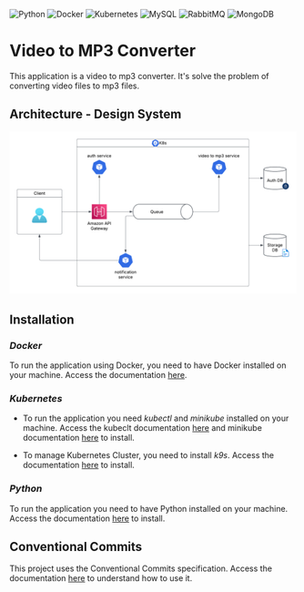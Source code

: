 ![Python](https://img.shields.io/badge/Python-3776AB.svg?logo=Python&logoColor=white) ![Docker](https://img.shields.io/badge/Docker-2496ED.svg?logo=Docker&logoColor=white) ![Kubernetes](https://img.shields.io/badge/Kubernetes-326CE5.svg?logo=Kubernetes&logoColor=white) ![MySQL](https://img.shields.io/badge/MySQL-4479A1.svg?logo=MySQL&logoColor=white) ![RabbitMQ](https://img.shields.io/badge/RabbitMQ-FF6600.svg?logo=RabbitMQ&logoColor=white) ![MongoDB](https://img.shields.io/badge/MongoDB-47A248.svg?logo=MongoDB&logoColor=white)

# Video to MP3 Converter

This application is a video to mp3 converter. It's solve the problem of converting video files to mp3 files.

## Architecture - Design System

![Design System](.github/video-to-mp3.png)

## Installation

### *Docker*

To run the application using Docker, you need to have Docker installed on your machine. Access the documentation [here](https://docs.docker.com/get-started/get-docker/).

### *Kubernetes*

- To run the application you need *kubectl* and *minikube* installed on your machine. Access the kubeclt documentation [here](https://kubernetes.io/pt-br/docs/reference/kubectl/) and minikube documentation [here](https://minikube.sigs.k8s.io/docs/) to install.

- To manage Kubernetes Cluster, you need to install *k9s*. Access the documentation [here](https://github.com/derailed/k9s) to install.

### *Python*

To run the application you need to have Python installed on your machine. Access the documentation [here](https://www.python.org/downloads/) to install.

## Conventional Commits

This project uses the Conventional Commits specification. Access the documentation [here](https://www.conventionalcommits.org/en/v1.0.0/) to understand how to use it.
